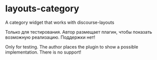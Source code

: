 # layouts-category
A category widget that works with discourse-layouts


Только для тестирования. Автор размещает плагин, чтобы показать возможную реализацию. Поддержки нет!

Only for testing. The author places the plugin to show a possible implementation. There is no support!
